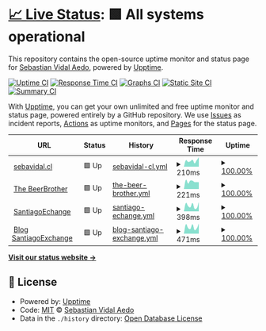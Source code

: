 # [📈 Live Status](https://sebavidal10.github.io/upptime): <!--live status--> **🟩 All systems operational**

This repository contains the open-source uptime monitor and status page for [Sebastian Vidal Aedo](https://sebavidal.cl), powered by [Upptime](https://github.com/upptime/upptime).

[![Uptime CI](https://github.com/sebavidal10/upptime/workflows/Uptime%20CI/badge.svg)](https://github.com/sebavidal10/upptime/actions?query=workflow%3A%22Uptime+CI%22)
[![Response Time CI](https://github.com/sebavidal10/upptime/workflows/Response%20Time%20CI/badge.svg)](https://github.com/sebavidal10/upptime/actions?query=workflow%3A%22Response+Time+CI%22)
[![Graphs CI](https://github.com/sebavidal10/upptime/workflows/Graphs%20CI/badge.svg)](https://github.com/sebavidal10/upptime/actions?query=workflow%3A%22Graphs+CI%22)
[![Static Site CI](https://github.com/sebavidal10/upptime/workflows/Static%20Site%20CI/badge.svg)](https://github.com/sebavidal10/upptime/actions?query=workflow%3A%22Static+Site+CI%22)
[![Summary CI](https://github.com/sebavidal10/upptime/workflows/Summary%20CI/badge.svg)](https://github.com/sebavidal10/upptime/actions?query=workflow%3A%22Summary+CI%22)

With [Upptime](https://upptime.js.org), you can get your own unlimited and free uptime monitor and status page, powered entirely by a GitHub repository. We use [Issues](https://github.com/sebavidal10/upptime/issues) as incident reports, [Actions](https://github.com/sebavidal10/upptime/actions) as uptime monitors, and [Pages](https://sebavidal10.github.io/upptime) for the status page.

<!--start: status pages-->
<!-- This summary is generated by Upptime (https://github.com/upptime/upptime) -->
<!-- Do not edit this manually, your changes will be overwritten -->
<!-- prettier-ignore -->
| URL | Status | History | Response Time | Uptime |
| --- | ------ | ------- | ------------- | ------ |
| <img alt="" src="https://icons.duckduckgo.com/ip3/sebavidal.cl.ico" height="13"> [sebavidal.cl](https://sebavidal.cl) | 🟩 Up | [sebavidal-cl.yml](https://github.com/sebavidal10/upptime/commits/HEAD/history/sebavidal-cl.yml) | <details><summary><img alt="Response time graph" src="./graphs/sebavidal-cl/response-time-week.png" height="20"> 210ms</summary><br><a href="https://sebavidal10.github.io/upptime/history/sebavidal-cl"><img alt="Response time 227" src="https://img.shields.io/endpoint?url=https%3A%2F%2Fraw.githubusercontent.com%2Fsebavidal10%2Fupptime%2FHEAD%2Fapi%2Fsebavidal-cl%2Fresponse-time.json"></a><br><a href="https://sebavidal10.github.io/upptime/history/sebavidal-cl"><img alt="24-hour response time 325" src="https://img.shields.io/endpoint?url=https%3A%2F%2Fraw.githubusercontent.com%2Fsebavidal10%2Fupptime%2FHEAD%2Fapi%2Fsebavidal-cl%2Fresponse-time-day.json"></a><br><a href="https://sebavidal10.github.io/upptime/history/sebavidal-cl"><img alt="7-day response time 210" src="https://img.shields.io/endpoint?url=https%3A%2F%2Fraw.githubusercontent.com%2Fsebavidal10%2Fupptime%2FHEAD%2Fapi%2Fsebavidal-cl%2Fresponse-time-week.json"></a><br><a href="https://sebavidal10.github.io/upptime/history/sebavidal-cl"><img alt="30-day response time 220" src="https://img.shields.io/endpoint?url=https%3A%2F%2Fraw.githubusercontent.com%2Fsebavidal10%2Fupptime%2FHEAD%2Fapi%2Fsebavidal-cl%2Fresponse-time-month.json"></a><br><a href="https://sebavidal10.github.io/upptime/history/sebavidal-cl"><img alt="1-year response time 228" src="https://img.shields.io/endpoint?url=https%3A%2F%2Fraw.githubusercontent.com%2Fsebavidal10%2Fupptime%2FHEAD%2Fapi%2Fsebavidal-cl%2Fresponse-time-year.json"></a></details> | <details><summary><a href="https://sebavidal10.github.io/upptime/history/sebavidal-cl">100.00%</a></summary><a href="https://sebavidal10.github.io/upptime/history/sebavidal-cl"><img alt="All-time uptime 100.00%" src="https://img.shields.io/endpoint?url=https%3A%2F%2Fraw.githubusercontent.com%2Fsebavidal10%2Fupptime%2FHEAD%2Fapi%2Fsebavidal-cl%2Fuptime.json"></a><br><a href="https://sebavidal10.github.io/upptime/history/sebavidal-cl"><img alt="24-hour uptime 100.00%" src="https://img.shields.io/endpoint?url=https%3A%2F%2Fraw.githubusercontent.com%2Fsebavidal10%2Fupptime%2FHEAD%2Fapi%2Fsebavidal-cl%2Fuptime-day.json"></a><br><a href="https://sebavidal10.github.io/upptime/history/sebavidal-cl"><img alt="7-day uptime 100.00%" src="https://img.shields.io/endpoint?url=https%3A%2F%2Fraw.githubusercontent.com%2Fsebavidal10%2Fupptime%2FHEAD%2Fapi%2Fsebavidal-cl%2Fuptime-week.json"></a><br><a href="https://sebavidal10.github.io/upptime/history/sebavidal-cl"><img alt="30-day uptime 100.00%" src="https://img.shields.io/endpoint?url=https%3A%2F%2Fraw.githubusercontent.com%2Fsebavidal10%2Fupptime%2FHEAD%2Fapi%2Fsebavidal-cl%2Fuptime-month.json"></a><br><a href="https://sebavidal10.github.io/upptime/history/sebavidal-cl"><img alt="1-year uptime 100.00%" src="https://img.shields.io/endpoint?url=https%3A%2F%2Fraw.githubusercontent.com%2Fsebavidal10%2Fupptime%2FHEAD%2Fapi%2Fsebavidal-cl%2Fuptime-year.json"></a></details>
| <img alt="" src="https://icons.duckduckgo.com/ip3/thebeerbrother.cl.ico" height="13"> [The BeerBrother](https://thebeerbrother.cl) | 🟩 Up | [the-beer-brother.yml](https://github.com/sebavidal10/upptime/commits/HEAD/history/the-beer-brother.yml) | <details><summary><img alt="Response time graph" src="./graphs/the-beer-brother/response-time-week.png" height="20"> 221ms</summary><br><a href="https://sebavidal10.github.io/upptime/history/the-beer-brother"><img alt="Response time 237" src="https://img.shields.io/endpoint?url=https%3A%2F%2Fraw.githubusercontent.com%2Fsebavidal10%2Fupptime%2FHEAD%2Fapi%2Fthe-beer-brother%2Fresponse-time.json"></a><br><a href="https://sebavidal10.github.io/upptime/history/the-beer-brother"><img alt="24-hour response time 202" src="https://img.shields.io/endpoint?url=https%3A%2F%2Fraw.githubusercontent.com%2Fsebavidal10%2Fupptime%2FHEAD%2Fapi%2Fthe-beer-brother%2Fresponse-time-day.json"></a><br><a href="https://sebavidal10.github.io/upptime/history/the-beer-brother"><img alt="7-day response time 221" src="https://img.shields.io/endpoint?url=https%3A%2F%2Fraw.githubusercontent.com%2Fsebavidal10%2Fupptime%2FHEAD%2Fapi%2Fthe-beer-brother%2Fresponse-time-week.json"></a><br><a href="https://sebavidal10.github.io/upptime/history/the-beer-brother"><img alt="30-day response time 216" src="https://img.shields.io/endpoint?url=https%3A%2F%2Fraw.githubusercontent.com%2Fsebavidal10%2Fupptime%2FHEAD%2Fapi%2Fthe-beer-brother%2Fresponse-time-month.json"></a><br><a href="https://sebavidal10.github.io/upptime/history/the-beer-brother"><img alt="1-year response time 228" src="https://img.shields.io/endpoint?url=https%3A%2F%2Fraw.githubusercontent.com%2Fsebavidal10%2Fupptime%2FHEAD%2Fapi%2Fthe-beer-brother%2Fresponse-time-year.json"></a></details> | <details><summary><a href="https://sebavidal10.github.io/upptime/history/the-beer-brother">100.00%</a></summary><a href="https://sebavidal10.github.io/upptime/history/the-beer-brother"><img alt="All-time uptime 100.00%" src="https://img.shields.io/endpoint?url=https%3A%2F%2Fraw.githubusercontent.com%2Fsebavidal10%2Fupptime%2FHEAD%2Fapi%2Fthe-beer-brother%2Fuptime.json"></a><br><a href="https://sebavidal10.github.io/upptime/history/the-beer-brother"><img alt="24-hour uptime 100.00%" src="https://img.shields.io/endpoint?url=https%3A%2F%2Fraw.githubusercontent.com%2Fsebavidal10%2Fupptime%2FHEAD%2Fapi%2Fthe-beer-brother%2Fuptime-day.json"></a><br><a href="https://sebavidal10.github.io/upptime/history/the-beer-brother"><img alt="7-day uptime 100.00%" src="https://img.shields.io/endpoint?url=https%3A%2F%2Fraw.githubusercontent.com%2Fsebavidal10%2Fupptime%2FHEAD%2Fapi%2Fthe-beer-brother%2Fuptime-week.json"></a><br><a href="https://sebavidal10.github.io/upptime/history/the-beer-brother"><img alt="30-day uptime 100.00%" src="https://img.shields.io/endpoint?url=https%3A%2F%2Fraw.githubusercontent.com%2Fsebavidal10%2Fupptime%2FHEAD%2Fapi%2Fthe-beer-brother%2Fuptime-month.json"></a><br><a href="https://sebavidal10.github.io/upptime/history/the-beer-brother"><img alt="1-year uptime 100.00%" src="https://img.shields.io/endpoint?url=https%3A%2F%2Fraw.githubusercontent.com%2Fsebavidal10%2Fupptime%2FHEAD%2Fapi%2Fthe-beer-brother%2Fuptime-year.json"></a></details>
| <img alt="" src="https://icons.duckduckgo.com/ip3/www.santiagoexchange.com.ico" height="13"> [SantiagoEchange](https://www.santiagoexchange.com) | 🟩 Up | [santiago-echange.yml](https://github.com/sebavidal10/upptime/commits/HEAD/history/santiago-echange.yml) | <details><summary><img alt="Response time graph" src="./graphs/santiago-echange/response-time-week.png" height="20"> 398ms</summary><br><a href="https://sebavidal10.github.io/upptime/history/santiago-echange"><img alt="Response time 374" src="https://img.shields.io/endpoint?url=https%3A%2F%2Fraw.githubusercontent.com%2Fsebavidal10%2Fupptime%2FHEAD%2Fapi%2Fsantiago-echange%2Fresponse-time.json"></a><br><a href="https://sebavidal10.github.io/upptime/history/santiago-echange"><img alt="24-hour response time 629" src="https://img.shields.io/endpoint?url=https%3A%2F%2Fraw.githubusercontent.com%2Fsebavidal10%2Fupptime%2FHEAD%2Fapi%2Fsantiago-echange%2Fresponse-time-day.json"></a><br><a href="https://sebavidal10.github.io/upptime/history/santiago-echange"><img alt="7-day response time 398" src="https://img.shields.io/endpoint?url=https%3A%2F%2Fraw.githubusercontent.com%2Fsebavidal10%2Fupptime%2FHEAD%2Fapi%2Fsantiago-echange%2Fresponse-time-week.json"></a><br><a href="https://sebavidal10.github.io/upptime/history/santiago-echange"><img alt="30-day response time 371" src="https://img.shields.io/endpoint?url=https%3A%2F%2Fraw.githubusercontent.com%2Fsebavidal10%2Fupptime%2FHEAD%2Fapi%2Fsantiago-echange%2Fresponse-time-month.json"></a><br><a href="https://sebavidal10.github.io/upptime/history/santiago-echange"><img alt="1-year response time 376" src="https://img.shields.io/endpoint?url=https%3A%2F%2Fraw.githubusercontent.com%2Fsebavidal10%2Fupptime%2FHEAD%2Fapi%2Fsantiago-echange%2Fresponse-time-year.json"></a></details> | <details><summary><a href="https://sebavidal10.github.io/upptime/history/santiago-echange">100.00%</a></summary><a href="https://sebavidal10.github.io/upptime/history/santiago-echange"><img alt="All-time uptime 100.00%" src="https://img.shields.io/endpoint?url=https%3A%2F%2Fraw.githubusercontent.com%2Fsebavidal10%2Fupptime%2FHEAD%2Fapi%2Fsantiago-echange%2Fuptime.json"></a><br><a href="https://sebavidal10.github.io/upptime/history/santiago-echange"><img alt="24-hour uptime 100.00%" src="https://img.shields.io/endpoint?url=https%3A%2F%2Fraw.githubusercontent.com%2Fsebavidal10%2Fupptime%2FHEAD%2Fapi%2Fsantiago-echange%2Fuptime-day.json"></a><br><a href="https://sebavidal10.github.io/upptime/history/santiago-echange"><img alt="7-day uptime 100.00%" src="https://img.shields.io/endpoint?url=https%3A%2F%2Fraw.githubusercontent.com%2Fsebavidal10%2Fupptime%2FHEAD%2Fapi%2Fsantiago-echange%2Fuptime-week.json"></a><br><a href="https://sebavidal10.github.io/upptime/history/santiago-echange"><img alt="30-day uptime 100.00%" src="https://img.shields.io/endpoint?url=https%3A%2F%2Fraw.githubusercontent.com%2Fsebavidal10%2Fupptime%2FHEAD%2Fapi%2Fsantiago-echange%2Fuptime-month.json"></a><br><a href="https://sebavidal10.github.io/upptime/history/santiago-echange"><img alt="1-year uptime 100.00%" src="https://img.shields.io/endpoint?url=https%3A%2F%2Fraw.githubusercontent.com%2Fsebavidal10%2Fupptime%2FHEAD%2Fapi%2Fsantiago-echange%2Fuptime-year.json"></a></details>
| <img alt="" src="https://icons.duckduckgo.com/ip3/blog.santiagoexchange.com.ico" height="13"> [Blog SantiagoExchange](https://blog.santiagoexchange.com) | 🟩 Up | [blog-santiago-exchange.yml](https://github.com/sebavidal10/upptime/commits/HEAD/history/blog-santiago-exchange.yml) | <details><summary><img alt="Response time graph" src="./graphs/blog-santiago-exchange/response-time-week.png" height="20"> 471ms</summary><br><a href="https://sebavidal10.github.io/upptime/history/blog-santiago-exchange"><img alt="Response time 420" src="https://img.shields.io/endpoint?url=https%3A%2F%2Fraw.githubusercontent.com%2Fsebavidal10%2Fupptime%2FHEAD%2Fapi%2Fblog-santiago-exchange%2Fresponse-time.json"></a><br><a href="https://sebavidal10.github.io/upptime/history/blog-santiago-exchange"><img alt="24-hour response time 695" src="https://img.shields.io/endpoint?url=https%3A%2F%2Fraw.githubusercontent.com%2Fsebavidal10%2Fupptime%2FHEAD%2Fapi%2Fblog-santiago-exchange%2Fresponse-time-day.json"></a><br><a href="https://sebavidal10.github.io/upptime/history/blog-santiago-exchange"><img alt="7-day response time 471" src="https://img.shields.io/endpoint?url=https%3A%2F%2Fraw.githubusercontent.com%2Fsebavidal10%2Fupptime%2FHEAD%2Fapi%2Fblog-santiago-exchange%2Fresponse-time-week.json"></a><br><a href="https://sebavidal10.github.io/upptime/history/blog-santiago-exchange"><img alt="30-day response time 740" src="https://img.shields.io/endpoint?url=https%3A%2F%2Fraw.githubusercontent.com%2Fsebavidal10%2Fupptime%2FHEAD%2Fapi%2Fblog-santiago-exchange%2Fresponse-time-month.json"></a><br><a href="https://sebavidal10.github.io/upptime/history/blog-santiago-exchange"><img alt="1-year response time 429" src="https://img.shields.io/endpoint?url=https%3A%2F%2Fraw.githubusercontent.com%2Fsebavidal10%2Fupptime%2FHEAD%2Fapi%2Fblog-santiago-exchange%2Fresponse-time-year.json"></a></details> | <details><summary><a href="https://sebavidal10.github.io/upptime/history/blog-santiago-exchange">100.00%</a></summary><a href="https://sebavidal10.github.io/upptime/history/blog-santiago-exchange"><img alt="All-time uptime 92.27%" src="https://img.shields.io/endpoint?url=https%3A%2F%2Fraw.githubusercontent.com%2Fsebavidal10%2Fupptime%2FHEAD%2Fapi%2Fblog-santiago-exchange%2Fuptime.json"></a><br><a href="https://sebavidal10.github.io/upptime/history/blog-santiago-exchange"><img alt="24-hour uptime 100.00%" src="https://img.shields.io/endpoint?url=https%3A%2F%2Fraw.githubusercontent.com%2Fsebavidal10%2Fupptime%2FHEAD%2Fapi%2Fblog-santiago-exchange%2Fuptime-day.json"></a><br><a href="https://sebavidal10.github.io/upptime/history/blog-santiago-exchange"><img alt="7-day uptime 100.00%" src="https://img.shields.io/endpoint?url=https%3A%2F%2Fraw.githubusercontent.com%2Fsebavidal10%2Fupptime%2FHEAD%2Fapi%2Fblog-santiago-exchange%2Fuptime-week.json"></a><br><a href="https://sebavidal10.github.io/upptime/history/blog-santiago-exchange"><img alt="30-day uptime 100.00%" src="https://img.shields.io/endpoint?url=https%3A%2F%2Fraw.githubusercontent.com%2Fsebavidal10%2Fupptime%2FHEAD%2Fapi%2Fblog-santiago-exchange%2Fuptime-month.json"></a><br><a href="https://sebavidal10.github.io/upptime/history/blog-santiago-exchange"><img alt="1-year uptime 89.55%" src="https://img.shields.io/endpoint?url=https%3A%2F%2Fraw.githubusercontent.com%2Fsebavidal10%2Fupptime%2FHEAD%2Fapi%2Fblog-santiago-exchange%2Fuptime-year.json"></a></details>

<!--end: status pages-->

[**Visit our status website →**](https://sebavidal10.github.io/upptime)

## 📄 License

- Powered by: [Upptime](https://github.com/upptime/upptime)
- Code: [MIT](./LICENSE) © [Sebastian Vidal Aedo](https://sebavidal.cl)
- Data in the `./history` directory: [Open Database License](https://opendatacommons.org/licenses/odbl/1-0/)
